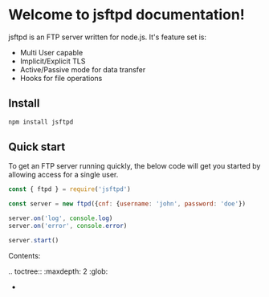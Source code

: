 # Welcome to jsftpd documentation!

jsftpd is an FTP server written for node.js. It's feature set is:

* Multi User capable
* Implicit/Explicit TLS
* Active/Passive mode for data transfer
* Hooks for file operations

## Install

```js
npm install jsftpd
```

## Quick start

To get an FTP server running quickly, the below code will get you started by allowing access for a single user.

```js
const { ftpd } = require('jsftpd')

const server = new ftpd({cnf: {username: 'john', password: 'doe'})

server.on('log', console.log)
server.on('error', console.error)

server.start()
```

Contents:

.. toctree::
   :maxdepth: 2
   :glob:

   *
